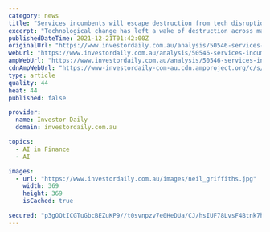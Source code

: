 ```yaml
---
category: news
title: "Services incumbents will escape destruction from tech disruption"
excerpt: "Technological change has left a wake of destruction across manufacturing and retail, decimating storied names such as Nokia, Brooks Brothers, Sears, Debenhams, and Toys R Us. Advances in technol"
publishedDateTime: 2021-12-21T01:42:00Z
originalUrl: "https://www.investordaily.com.au/analysis/50546-services-incumbents-will-escape-destruction-from-tech-disruption"
webUrl: "https://www.investordaily.com.au/analysis/50546-services-incumbents-will-escape-destruction-from-tech-disruption"
ampWebUrl: "https://www.investordaily.com.au/analysis/50546-services-incumbents-will-escape-destruction-from-tech-disruption/amp"
cdnAmpWebUrl: "https://www-investordaily-com-au.cdn.ampproject.org/c/s/www.investordaily.com.au/analysis/50546-services-incumbents-will-escape-destruction-from-tech-disruption/amp"
type: article
quality: 44
heat: 44
published: false

provider:
  name: Investor Daily
  domain: investordaily.com.au

topics:
  - AI in Finance
  - AI

images:
  - url: "https://www.investordaily.com.au/images/neil_griffiths.jpg"
    width: 369
    height: 369
    isCached: true

secured: "p3gOQtICGTuGbcBEZuKP9//t0svnpzv7e0HeDUa/CJ/hsIUF78LvsF4Btnk7hSgD6bFAIlFfxcyMgv3DiZEpqm5y7BzcKRDDzYtnFHRVMz82KXkl9k9FOOQuxJIoW7JZrWJznnAeUzOBbYaeeqVC/17qL9cRRd4wKobzo4zZCdN9I/vCqQ2SCF/0LI/7XOPWhfRv5UWAHNIebVbJjNJ+Ssv6lSj5NESJtvlWRi1ocK4HUUPbKTMZXK1zyQJzG8HKbD73qUvPcRtZ3dAaD2pmQf+mHL/v4xEIyxheEwioDxAFv1pORPNLrmzAkwU2Ab0BZZRwf7KmYLjj5hPl0ENc4NhRIpaQzwluZq08YlfNGZ4=;6GAFjUn/hRY5Uv1ruWOllA=="
---
```


